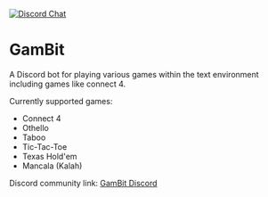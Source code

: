 [![Discord Chat](https://top.gg/api/widget/395833024190611456.svg)](https://top.gg/bot/395669095665762304)
</a>

# GamBit
A Discord bot for playing various games within the text environment including games like connect 4.

Currently supported games:
* Connect 4
* Othello
* Taboo
* Tic-Tac-Toe
* Texas Hold'em
* Mancala (Kalah)

Discord community link: [GamBit Discord](https://discord.gg/6gH8yqEsy8)
